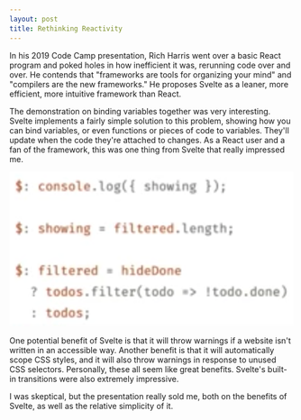 ```yaml
---
layout: post
title: Rethinking Reactivity
---
```


In his 2019 Code Camp presentation, Rich Harris went over a basic React program and poked holes in how inefficient it was, rerunning code over and over. He contends that "frameworks are tools for organizing your mind" and "compilers are the new frameworks." He proposes Svelte as a leaner, more efficient, more intuitive framework than React.

The demonstration on binding variables together was very interesting. Svelte implements a fairly simple solution to this problem, showing how you can bind variables, or even functions or pieces of code to variables. They'll update when the code they're attached to changes. As a React user and a fan of the framework, this was one thing from Svelte that really impressed me. 

![Svelte Example](../images/svelte.png)

One potential benefit of Svelte is that it will throw warnings if a website isn't written in an accessible way. Another benefit is that it will automatically scope CSS styles, and it will also throw warnings in response to unused CSS selectors. Personally, these all seem like great benefits. Svelte's built-in transitions were also extremely impressive. 

I was skeptical, but the presentation really sold me, both on the benefits of Svelte, as well as the relative simplicity of it.  